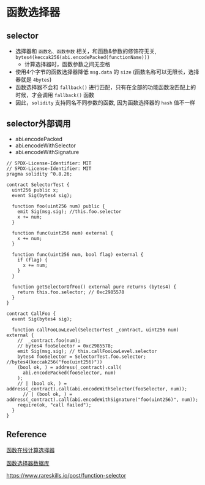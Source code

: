 # 函数选择器
## selector
- 选择器和 `函数名、函数参数` 相关，和函数&参数的修饰符无关, `bytes4(keccak256(abi.encodePacked(functionName)))`
  - 计算选择器时，函数参数之间无空格
- 使用4个字节的函数选择器降低 `msg.data` 的 `size` (函数名称可以无限长，选择器就是 `4bytes`)
- 函数选择器不会和 `fallback()` 进行匹配，只有在全部的功能函数没匹配上的时候，才会调用 `fallback()` 函数
- 因此，`solidity` 支持同名不同参数的函数, 因为函数选择器的 `hash` 值不一样
## selector外部调用
- abi.encodePacked
- abi.encodeWithSelector
- abi.encodeWithSignature
```solidity
// SPDX-License-Identifier: MIT
// SPDX-License-Identifier: MIT
pragma solidity ^0.8.26;

contract SelectorTest {
  uint256 public x;
  event Sig(bytes4 sig);

  function foo(uint256 num) public {
    emit Sig(msg.sig); //this.foo.selector
    x += num;
  }

  function func(uint256 num) external {
    x += num;
  }

  function func(uint256 num, bool flag) external {
    if (flag) {
      x += num;
    }
  }

  function getSelectorOfFoo() external pure returns (bytes4) {
    return this.foo.selector; // 0xc2985578
  }
}

contract CallFoo {
  event Sig(bytes4 sig);

  function callFooLowLevel(SelectorTest _contract, uint256 num) external {
    //  _contract.foo(num);
    // bytes4 fooSelector = 0xc2985578;
    emit Sig(msg.sig); // this.callFooLowLevel.selector
    bytes4 fooSelector = SelectorTest.foo.selector; //bytes4(keccak256("foo(uint256)"))
    (bool ok, ) = address(_contract).call(
      abi.encodePacked(fooSelector, num)
    );
    // | (bool ok, ) = address(_contract).call(abi.encodeWithSelector(fooSelector, num));
      // | (bool ok, ) = address(_contract).call(abi.encodeWithSignature("foo(uint256)", num));
    require(ok, "call failed");
  }
}
```
## Reference
[函数在线计算选择器](https://www.evm-function-selector.click/)

[函数选择器数据库](https://www.4byte.directory/)

https://www.rareskills.io/post/function-selector
